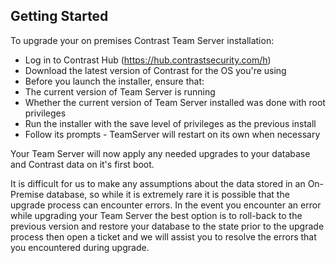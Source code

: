 <!--
title: "How to Upgrade Contrast Team Server"
description: "Guidelines for upgrading the EOP TeamServer"
tags: "TeamServer installation troubleshooting"
-->

## Getting Started
To upgrade your on premises Contrast Team Server installation:

* Log in to Contrast Hub (https://hub.contrastsecurity.com/h)
* Download the latest version of Contrast for the OS you're using
* Before you launch the installer, ensure that: 
 * The current version of Team Server is running
 * Whether the current version of Team Server installed was done with root privileges
* Run the installer with the save level of privileges as the previous install
* Follow its prompts - TeamServer will restart on its own when necessary 

Your Team Server will now apply any needed upgrades to your database and Contrast data on it's first boot.

It is difficult for us to make any assumptions about the data stored in an On-Premise database, so while it is extremely rare it is possible that the upgrade process can encounter errors. In the event you encounter an error while upgrading your Team Server the best option is to roll-back to the previous version and restore your database to the state prior to the upgrade process then open a ticket and we will assist you to resolve the errors that you encountered during upgrade. 
